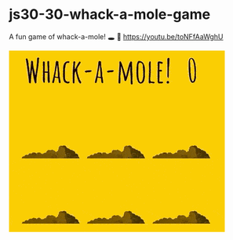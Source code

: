# js30-30-whack-a-mole-game
A fun game of whack-a-mole! :hole: :hammer:  https://youtu.be/toNFfAaWghU


![a demo of the game with moles popping up at random intervals and a scoreboard keeping track of how many one clicks](whackamole.gif)
